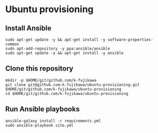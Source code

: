 # Ubuntu provisioning

## Install Ansible

```
sudo apt-get update -y && apt-get install -y software-properties-common
sudo apt-add-repository -y ppa:ansible/ansible
sudo apt-get update -y && apt-get install -y ansible
```

## Clone this repository

```
mkdir -p $HOME/git/github.com/k-fujikawa
git clone git@github.com:k-fujikawa/ubuntu-provisioning.git $HOME/git/github.com/k-fujikawa/ubuntu-provisioning
cd $HOME/git/github.com/k-fujikawa/ubuntu-provisioning
```

## Run Ansible playbooks

```
ansible-galaxy install -r requirements.yml
sudo ansible-playbook site.yml
```
